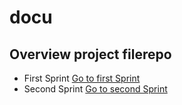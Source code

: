 # docu

## Overview project filerepo
- First Sprint
[Go to first Sprint](https://www.example.com)
- Second Sprint
[Go to second Sprint](https://www.example.com)

